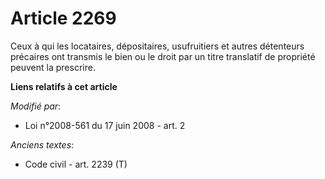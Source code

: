 # Article 2269

Ceux à qui les locataires, dépositaires, usufruitiers et autres détenteurs précaires ont transmis le bien ou le droit  par un
titre translatif de propriété peuvent la prescrire.

**Liens relatifs à cet article**

_Modifié par_:

  - Loi n°2008-561 du 17 juin 2008 - art. 2

_Anciens textes_:

  - Code civil - art. 2239 (T)
